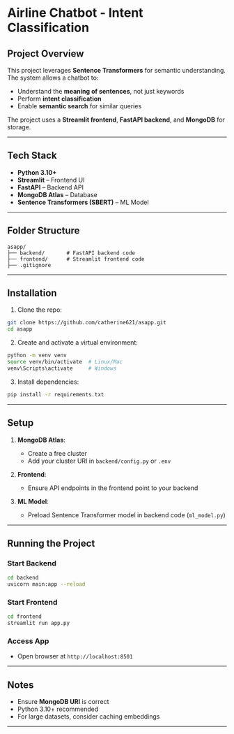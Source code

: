 



# Airline Chatbot - Intent Classification

## Project Overview

This project leverages **Sentence Transformers** for semantic understanding. The system allows a chatbot to:

* Understand the **meaning of sentences**, not just keywords
* Perform **intent classification**
* Enable **semantic search** for similar queries

The project uses a **Streamlit frontend**, **FastAPI backend**, and **MongoDB** for storage.

---

## Tech Stack

* **Python 3.10+**
* **Streamlit** – Frontend UI
* **FastAPI** – Backend API
* **MongoDB Atlas** – Database
* **Sentence Transformers (SBERT)** – ML Model

---

## Folder Structure

```
asapp/
├── backend/       # FastAPI backend code
├── frontend/      # Streamlit frontend code
├── .gitignore
```

---

## Installation

1. Clone the repo:

```bash
git clone https://github.com/catherine621/asapp.git
cd asapp
```

2. Create and activate a virtual environment:

```bash
python -m venv venv
source venv/bin/activate  # Linux/Mac
venv\Scripts\activate     # Windows
```

3. Install dependencies:

```bash
pip install -r requirements.txt
```

---

## Setup

1. **MongoDB Atlas**:

   * Create a free cluster
   * Add your cluster URI in `backend/config.py` or `.env`

2. **Frontend**:

   * Ensure API endpoints in the frontend point to your backend

3. **ML Model**:

   * Preload Sentence Transformer model in backend code (`ml_model.py`)

---

## Running the Project

### Start Backend

```bash
cd backend
uvicorn main:app --reload
```

### Start Frontend

```bash
cd frontend
streamlit run app.py
```

### Access App

* Open browser at `http://localhost:8501`

---

## Notes

* Ensure **MongoDB URI** is correct
* Python 3.10+ recommended
* For large datasets, consider caching embeddings

---


